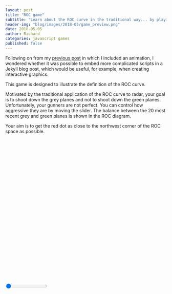 ```yaml
---
layout: post
title: "ROC game"
subtitle: "Learn about the ROC curve in the traditional way... by playing violent video games!"
header-img: "blog/images/2018-05/game_preview.png"
date: 2018-05-05
author: Richard
categories: javascript games
published: false
---
```


<link rel="stylesheet" href="/blog/css/2018-05/slider.css">

Following on from my [previous post](https://datascienceconfidential.github.io/predictive-models/javascript/2018/04/18/ROC-and-CAP.html)
in which I included an animation, I wondered whether it was possible to embed more complicated scripts in a Jekyll blog post, which
would be useful, for example, when creating interactive graphics.

This game is designed to illustrate the definition of the ROC curve. 

Motivated by the traditional application of the ROC curve to radar, your goal is to shoot down the grey planes and not to shoot down the 
green planes. Unfortunately, your gunners are not perfect. You can control how aggressive they are by moving the slider. The balance between the 20 most recent grey and green planes is shown in the ROC diagram.

Your aim is to get the red dot as close to the northwest corner of the ROC space as possible.

<canvas id="canvas" width="600" height="520" style="display: block; margin: 0 auto;"></canvas>

<div style="width: 100%; display: block; margin: 0 auto;">
  <input type="range" min="0" max="100" value="0" class="slider" id="myRange">
</div>

<script type="text/javascript" src="/blog/scripts/2018-05/roc_game.js"></script>
